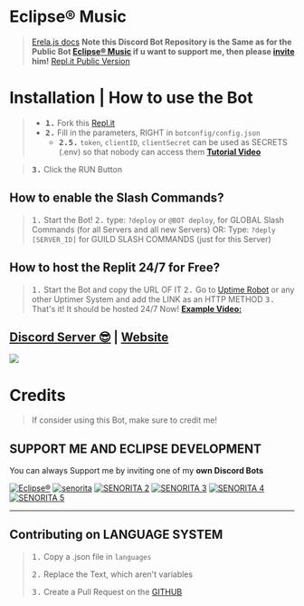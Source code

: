 # Eclipse® Music
> [Erela.js docs](https://erelajs-docs.netlify.app/docs/gettingstarted.html) **Note this Discord Bot Repository is the Same as for the Public Bot [Eclipse® Music](https://discord.com/oauth2/authorize?client_id=923203259651461161&permissions=8&scope=bot) if u want to support me, then please [invite](https://discord.com/oauth2/authorize?client_id=923203259651461161&permissions=8&scope=bot) him!**
> [Repl.it Public Version](https://discord.com/oauth2/authorize?client_id=923203259651461161&permissions=8&scope=bot)

# Installation | How to use the Bot
> - **<kbd>1.</kbd>** Fork this [Repl.it](https://replit.com/@discord-gg/eclipse)
> - **<kbd>2.</kbd>** Fill in the parameters, RIGHT in `botconfig/config.json`
>   - **<kbd>2.5.</kbd>** `token`, `clientID`, `clientSecret` can be used as SECRETS (.env) so that nobody can access them [**Tutorial Video**](https://dl.dropboxusercontent.com/s/eesrupxslr6r7er/HKKzgYEGCx.mp4)

> **<kbd>3.</kbd>** Click the RUN Button

## How to enable the Slash Commands?
> <kbd>1.</kbd> Start the Bot!
> <kbd>2.</kbd> type: `?deploy` or `@BOT deploy`, for GLOBAL Slash Commands (for all Servers and all new Servers)
> OR: Type: `?deply [SERVER_ID]` for GUILD SLASH COMMANDS (just for this Server)

## How to host the Replit 24/7 for Free?
> <kbd>1.</kbd> Start the Bot and copy the URL OF IT
> <kbd>2.</kbd> Go to [Uptime Robot](https://uptimerobot.com/) or any other Uptimer System and add the LINK as an HTTP METHOD
> <kbd>3.</kbd> That's it! It should be hosted 24/7 Now!
> [**Example Video:**](https://dl.dropboxusercontent.com/s/xnwcovtdyizj1td/eFbgYzpZlB.mp4)

## [Discord Server 😎](https://dsc.gg/servereclipse) | [Website](https://www.servereclipse.site)
<a href="https://dsc.gg/servereclipse"><img src="https://discord.com/api/guilds/826019338934157313/widget.png?style=banner2"></a>

# Credits
> If consider using this Bot, make sure to credit me!

## SUPPORT ME AND ECLIPSE DEVELOPMENT
You can always Support me by inviting one of my **own Discord Bots**

[![Eclipse®](https://media.discordapp.net/attachments/923303798062080000/923616505948672000/test3.png)](https://discord.com/oauth2/authorize?client_id=923203259651461161&permissions=8&scope=bot)
[![senorita](https://media.discordapp.net/attachments/911696260472393768/920764549693583431/senorita1.png)](https://discord.com/oauth2/authorize?client_id=903047974131736620&permissions=70347841&scope=bot)
[![SENORITA 2](https://media.discordapp.net/attachments/911696260472393768/920780944623947836/senorita2.png)](https://discord.com/api/oauth2/authorize?client_id=912469722522599444&permissions=2218094145&scope=bot)
[![SENORITA 3](https://media.discordapp.net/attachments/911696260472393768/920780944154198057/senorita3.png)](https://discord.com/api/oauth2/authorize?client_id=912511122081452103&permissions=2218093633&scope=bot)
[![SENORITA 4](https://media.discordapp.net/attachments/911696260472393768/920780944376479814/senorita4.png)](https://discord.com/api/oauth2/authorize?client_id=912528743162081342&permissions=2218093633&scope=bot)
[![SENORITA 5](https://media.discordapp.net/attachments/911696260472393768/920780943910895656/senorita5.png)](https://discord.com/api/oauth2/authorize?client_id=912545064067170336&permissions=2218093633&scope=bot)

***

## Contributing on LANGUAGE SYSTEM

> <kbd>1.</kbd> Copy a .json file in `languages`
> 
> <kbd>2.</kbd> Replace the Text, which aren't variables
> 
> <kbd>3.</kbd> Create a Pull Request on the [GITHUB](https://github.com/Tomato6966/discord-js-lavalink-Music-Bot-erela-js)

